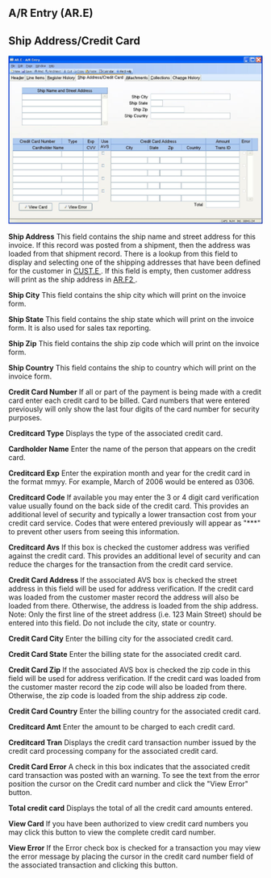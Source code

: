 ##  A/R Entry (AR.E)

<PageHeader />

##  Ship Address/Credit Card

![](./AR-E-4.jpg)

**Ship Address** This field contains the ship name and street address for this invoice. If this record was posted from a shipment, then the address was loaded from that shipment record. There is a lookup from this field to display and selecting one of the shipping addresses that have been defined for the customer in [ CUST.E ](../../../../../../../rover/AP-OVERVIEW/AP-ENTRY/ACCT-CONTROL/ACCT-CONTROL-1/ar-e/CUST-E) . If this field is empty, then customer address will print as the ship address in [ AR.F2 ](AR-F2/README.md) .   
  
**Ship City** This field contains the ship city which will print on the
invoice form.  
  
**Ship State** This field contains the ship state which will print on the
invoice form. It is also used for sales tax reporting.  
  
**Ship Zip** This field contains the ship zip code which will print on the
invoice form.  
  
**Ship Country** This field contains the ship to country which will print on
the invoice form.  
  
**Credit Card Number** If all or part of the payment is being made with a
credit card enter each credit card to be billed. Card numbers that were
entered previously will only show the last four digits of the card number for
security purposes.  
  
**Creditcard Type** Displays the type of the associated credit card.  
  
**Cardholder Name** Enter the name of the person that appears on the credit
card.  
  
**Creditcard Exp** Enter the expiration month and year for the credit card in
the format mmyy. For example, March of 2006 would be entered as 0306.  
  
**Creditcard Code** If available you may enter the 3 or 4 digit card
verification value usually found on the back side of the credit card. This
provides an additional level of security and typically a lower transaction
cost from your credit card service. Codes that were entered previously will
appear as "***" to prevent other users from seeing this information.  
  
**Creditcard Avs** If this box is checked the customer address was verified
against the credit card. This provides an additional level of security and can
reduce the charges for the transaction from the credit card service.  
  
**Credit Card Address** If the associated AVS box is checked the street
address in this field will be used for address verification. If the credit
card was loaded from the customer master record the address will also be
loaded from there. Otherwise, the address is loaded from the ship address.
Note: Only the first line of the street address (i.e. 123 Main Street) should
be entered into this field. Do not include the city, state or country.  
  
**Credit Card City** Enter the billing city for the associated credit card.  
  
**Credit Card State** Enter the billing state for the associated credit card.  
  
**Credit Card Zip** If the associated AVS box is checked the zip code in this
field will be used for address verification. If the credit card was loaded
from the customer master record the zip code will also be loaded from there.
Otherwise, the zip code is loaded from the ship address zip code.  
  
**Credit Card Country** Enter the billing country for the associated credit
card.  
  
**Creditcard Amt** Enter the amount to be charged to each credit card.  
  
**Creditcard Tran** Displays the credit card transaction number issued by the
credit card processing company for the associated credit card.  
  
**Credit Card Error** A check in this box indicates that the associated credit
card transaction was posted with an warning. To see the text from the error
position the cursor on the Credit card number and click the "View Error"
button.  
  
**Total credit card** Displays the total of all the credit card amounts
entered.  
  
**View Card** If you have been authorized to view credit card numbers you may
click this button to view the complete credit card number.  
  
**View Error** If the Error check box is checked for a transaction you may
view the error message by placing the cursor in the credit card number field
of the associated transaction and clicking this button.  
  
  
<badge text= "Version 8.10.57" vertical="middle" />

<PageFooter />